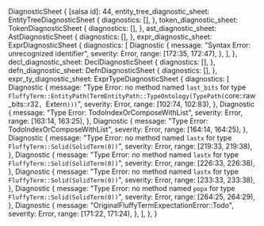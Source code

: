 DiagnosticSheet {
    [salsa id]: 44,
    entity_tree_diagnostic_sheet: EntityTreeDiagnosticSheet {
        diagnostics: [],
    },
    token_diagnostic_sheet: TokenDiagnosticSheet {
        diagnostics: [],
    },
    ast_diagnostic_sheet: AstDiagnosticSheet {
        diagnostics: [],
    },
    expr_diagnostic_sheet: ExprDiagnosticSheet {
        diagnostics: [
            Diagnostic {
                message: "Syntax Error: unrecognized identifier",
                severity: Error,
                range: [172:35, 172:47),
            },
        ],
    },
    decl_diagnostic_sheet: DeclDiagnosticSheet {
        diagnostics: [],
    },
    defn_diagnostic_sheet: DefnDiagnosticSheet {
        diagnostics: [],
    },
    expr_ty_diagnostic_sheet: ExprTypeDiagnosticSheet {
        diagnostics: [
            Diagnostic {
                message: "Type Error: no method named `last_bits` for type `FluffyTerm::EntityPath(TermEntityPath::TypeOntology(TypePath(`core::raw_bits::r32`, `Extern`)))`",
                severity: Error,
                range: [102:74, 102:83),
            },
            Diagnostic {
                message: "Type Error: TodoIndexOrComposeWithList",
                severity: Error,
                range: [163:14, 163:25),
            },
            Diagnostic {
                message: "Type Error: TodoIndexOrComposeWithList",
                severity: Error,
                range: [164:14, 164:25),
            },
            Diagnostic {
                message: "Type Error: no method named `lastx` for type `FluffyTerm::Solid(SolidTerm(0))`",
                severity: Error,
                range: [219:33, 219:38),
            },
            Diagnostic {
                message: "Type Error: no method named `lastx` for type `FluffyTerm::Solid(SolidTerm(0))`",
                severity: Error,
                range: [226:33, 226:38),
            },
            Diagnostic {
                message: "Type Error: no method named `lastx` for type `FluffyTerm::Solid(SolidTerm(0))`",
                severity: Error,
                range: [233:33, 233:38),
            },
            Diagnostic {
                message: "Type Error: no method named `popx` for type `FluffyTerm::Solid(SolidTerm(0))`",
                severity: Error,
                range: [264:25, 264:29),
            },
            Diagnostic {
                message: "OriginalFluffyTermExpectationError::Todo",
                severity: Error,
                range: [171:22, 171:24),
            },
        ],
    },
}